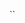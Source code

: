 <!-- Wireframing reference site
https://www.figma.com/file/WG13fh1QSXKwlJH9eL257z/Capstone-Draft?type=design&node-id=1-1473&mode=design&t=o9vosKU5IssaohkR-0 -->

``
